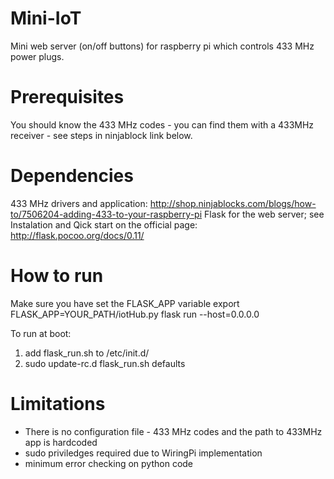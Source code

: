 # Mini-IoT
Mini web server (on/off buttons) for raspberry pi which controls 433 MHz power plugs. 

# Prerequisites
You should know the 433 MHz codes - you can find them with a 433MHz receiver - see steps in ninjablock link below.

# Dependencies
433 MHz drivers and application: http://shop.ninjablocks.com/blogs/how-to/7506204-adding-433-to-your-raspberry-pi
Flask for the web server; see Instalation and Qick start on the official page: http://flask.pocoo.org/docs/0.11/

# How to run
Make sure you have set the FLASK_APP variable
export FLASK_APP=YOUR_PATH/iotHub.py
flask run --host=0.0.0.0

To run at boot:
  1. add flask_run.sh to /etc/init.d/
  2. sudo update-rc.d flask_run.sh defaults

# Limitations
  - There is no configuration file - 433 MHz codes and the path to 433MHz app is hardcoded
  - sudo priviledges required due to WiringPi implementation
  - minimum error checking on python code
